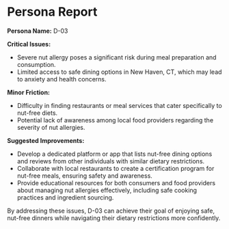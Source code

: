 # Persona Report

**Persona Name:** D-03

**Critical Issues:**
- Severe nut allergy poses a significant risk during meal preparation and consumption.
- Limited access to safe dining options in New Haven, CT, which may lead to anxiety and health concerns.

**Minor Friction:**
- Difficulty in finding restaurants or meal services that cater specifically to nut-free diets.
- Potential lack of awareness among local food providers regarding the severity of nut allergies.

**Suggested Improvements:**
- Develop a dedicated platform or app that lists nut-free dining options and reviews from other individuals with similar dietary restrictions.
- Collaborate with local restaurants to create a certification program for nut-free meals, ensuring safety and awareness.
- Provide educational resources for both consumers and food providers about managing nut allergies effectively, including safe cooking practices and ingredient sourcing. 

By addressing these issues, D-03 can achieve their goal of enjoying safe, nut-free dinners while navigating their dietary restrictions more confidently.